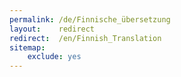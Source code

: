 ```yaml
---
permalink: /de/Finnische_übersetzung
layout:    redirect
redirect:  /en/Finnish_Translation
sitemap:
    exclude: yes
---
```

